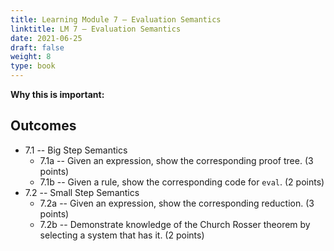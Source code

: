 ```yaml
---
title: Learning Module 7 — Evaluation Semantics 
linktitle: LM 7 – Evaluation Semantics
date: 2021-06-25
draft: false
weight: 8
type: book
---
```

**Why this is important:**  

## Outcomes
  - 7.1 -- Big Step Semantics
    - 7.1a -- Given an expression, show the corresponding proof tree. (3 points)
    - 7.1b -- Given a rule, show the corresponding code for `eval`. (2 points)
  - 7.2 -- Small Step Semantics
    - 7.2a -- Given an expression, show the corresponding reduction. (3 points)
    - 7.2b -- Demonstrate knowledge of the Church Rosser theorem by selecting
        a system that has it.  (2 points)
